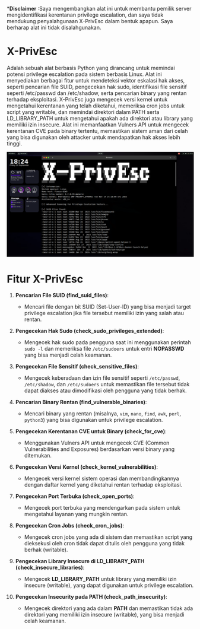 ***Disclaimer** :Saya mengembangkan alat ini untuk membantu pemilik server mengidentifikasi kerentanan privilege escalation, dan saya tidak mendukung penyalahgunaan X-PrivEsc dalam bentuk apapun. Saya berharap alat ini tidak disalahgunakan.

# X-PrivEsc
Adalah sebuah alat berbasis Python yang dirancang untuk memindai potensi privilege escalation pada sistem berbasis Linux. Alat ini menyediakan berbagai fitur untuk mendeteksi vektor eskalasi hak akses, seperti pencarian file SUID, pengecekan hak sudo, identifikasi file sensitif seperti /etc/passwd dan /etc/shadow, serta pencarian binary yang rentan terhadap eksploitasi. X-PrivEsc juga mengecek versi kernel untuk mengetahui kerentanan yang telah diketahui, memeriksa cron jobs untuk script yang writable, dan memindai direktori dalam PATH serta LD_LIBRARY_PATH untuk mengetahui apakah ada direktori atau library yang memiliki izin insecure. Alat ini memanfaatkan Vulners API untuk mengecek kerentanan CVE pada binary tertentu, memastikan sistem aman dari celah yang bisa digunakan oleh attacker untuk mendapatkan hak akses lebih tinggi.

![X-PrivEsc Logo](img/Screenshot%20from%202024-09-20%2018-24-22.png)

# Fitur X-PrivEsc

1. **Pencarian File SUID (find_suid_files)**:
   - Mencari file dengan bit SUID (Set-User-ID) yang bisa menjadi target privilege escalation jika file tersebut memiliki izin yang salah atau rentan.

2. **Pengecekan Hak Sudo (check_sudo_privileges_extended)**:
   - Mengecek hak sudo pada pengguna saat ini menggunakan perintah `sudo -l` dan memeriksa file `/etc/sudoers` untuk entri **NOPASSWD** yang bisa menjadi celah keamanan.

3. **Pengecekan File Sensitif (check_sensitive_files)**:
   - Mengecek keberadaan dan izin file sensitif seperti `/etc/passwd`, `/etc/shadow`, dan `/etc/sudoers` untuk memastikan file tersebut tidak dapat diakses atau dimodifikasi oleh pengguna yang tidak berhak.

4. **Pencarian Binary Rentan (find_vulnerable_binaries)**:
   - Mencari binary yang rentan (misalnya, `vim`, `nano`, `find`, `awk`, `perl`, `python3`) yang bisa digunakan untuk privilege escalation.

5. **Pengecekan Kerentanan CVE untuk Binary (check_for_cve)**:
   - Menggunakan Vulners API untuk mengecek CVE (Common Vulnerabilities and Exposures) berdasarkan versi binary yang ditemukan.

6. **Pengecekan Versi Kernel (check_kernel_vulnerabilities)**:
   - Mengecek versi kernel sistem operasi dan membandingkannya dengan daftar kernel yang diketahui rentan terhadap eksploitasi.

7. **Pengecekan Port Terbuka (check_open_ports)**:
   - Mengecek port terbuka yang mendengarkan pada sistem untuk mengetahui layanan yang mungkin rentan.

8. **Pengecekan Cron Jobs (check_cron_jobs)**:
   - Mengecek cron jobs yang ada di sistem dan memastikan script yang dieksekusi oleh cron tidak dapat ditulis oleh pengguna yang tidak berhak (writable).

9. **Pengecekan Library Insecure di LD_LIBRARY_PATH (check_insecure_libraries)**:
   - Mengecek **LD_LIBRARY_PATH** untuk library yang memiliki izin insecure (writable), yang dapat digunakan untuk privilege escalation.

10. **Pengecekan Insecurity pada PATH (check_path_insecurity)**:
    - Mengecek direktori yang ada dalam **PATH** dan memastikan tidak ada direktori yang memiliki izin insecure (writable), yang bisa menjadi celah keamanan.


